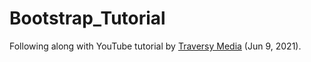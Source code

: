 # Bootstrap_Tutorial

Following along with YouTube tutorial by [Traversy Media](https://www.youtube.com/watch?v=4sosXZsdy-s) (Jun 9, 2021).

